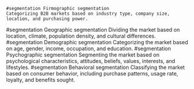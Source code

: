     #segmentation Firmographic segmentation
	Categorizing B2B markets based on industry type, company size, location, and purchasing power.
#segmentation Geographic segmentation
	Dividing the market based on location, climate, population density, and cultural differences.
#segmentation Demographic segmentation
	Categorizing the market based on age, gender, income, occupation, and education.
#segmentation Psychographic segmentation
	Segmenting the market based on psychological characteristics, attitudes, beliefs, values, interests, and lifestyles.
#segmentation Behavioral segmentation
	Classifying the market based on consumer behavior, including purchase patterns, usage rate, loyalty, and benefits sought.

